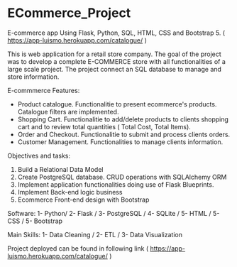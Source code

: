 # ECommerce_Project 
E-commerce app Using Flask, Python, SQL, HTML, CSS and Bootstrap 5.
( https://app-luismo.herokuapp.com/catalogue/ )

This is web application for a retail store company. The goal of the project was to develop a complete E-COMMERCE store with all functionalities of a large scale project. The project connect an SQL database to manage and store information.

E-commmerce Features:
- Product catalogue. Functionalitie to present ecommerce's products. Catalogue filters are implemented. 
- Shopping Cart. Functionalitie to add/delete products to clients shopping cart and to review total quantities ( Total Cost, Total Items). 
- Order and Checkout. Functionalitie to submit and process clients orders.
- Customer Management. Functionalities to manage clients information.

Objectives and tasks:
1.	Build a Relational Data Model
2.	Create PostgreSQL database. CRUD operations with SQLAlchemy ORM
3.  Implement application functionalities doing use of Flask Blueprints.
4.	Implement Back-end logic business
5.	Ecommerce Front-end design with Bootstrap

Software: 1- Python/  2- Flask  /  3- PostgreSQL  /  4- SQLite  / 5- HTML / 5- CSS / 5- Bootstrap

Main Skills: 1- Data Cleaning / 2- ETL / 3- Data Visualization

Project deployed can be found in following link ( https://app-luismo.herokuapp.com/catalogue/ )
